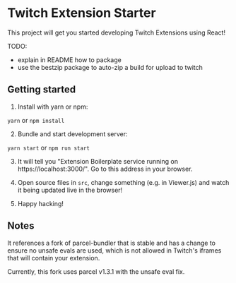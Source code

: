 # Twitch Extension Starter

This project will get you started developing Twitch Extensions using React!

TODO:
* explain in README how to package
* use the bestzip package to auto-zip a build for upload to twitch

## Getting started

1. Install with yarn or npm:

`yarn` or `npm install`

2. Bundle and start development server:

`yarn start` or `npm run start`

3. It will tell you "Extension Boilerplate service running on https://localhost:3000/". Go to this address in your browser.

4. Open source files in `src`, change something (e.g. in Viewer.js) and watch it being updated live in the browser!

5. Happy hacking!

## Notes

It references a fork of parcel-bundler that is stable and has a change to ensure no unsafe evals are used, which is not allowed in Twitch's iframes that will contain your extension.

Currently, this fork uses parcel v1.3.1 with the unsafe eval fix.